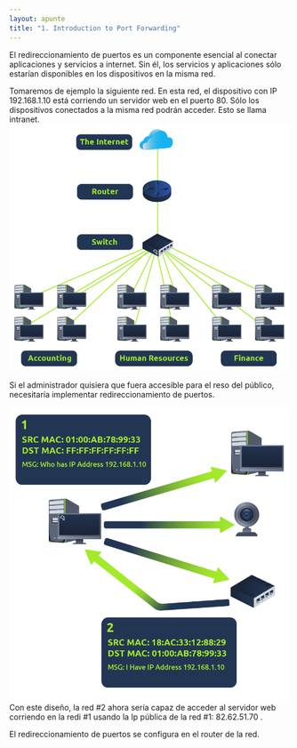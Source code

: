 ```yaml
---
layout: apunte
title: "1. Introduction to Port Forwarding"
---
```


El redireccionamiento de puertos es un componente esencial al conectar aplicaciones y servicios a internet. Sin él, los servicios y aplicaciones sólo estarían disponibles en los dispositivos en la misma red.

Tomaremos de ejemplo la siguiente red. En esta red, el dispositivo con IP 192.168.1.10 está corriendo un servidor web en el puerto 80. Sólo los dispositivos conectados a la misma red podrán acceder. Esto se llama intranet.
![](/apuntes/img/002.png)

Si el administrador quisiera que fuera accesible para el reso del público, necesitaría implementar redireccionamiento de puertos.

![](/apuntes/img/003.png)
Con este diseño, la red #2 ahora sería capaz de acceder al servidor web corriendo en la redi #1 usando la Ip pública de la red #1: 82.62.51.70 .

El redireccionamiento de puertos se configura en el router de la red.